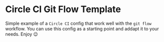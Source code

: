 # Circle CI Git Flow Template
Simple example of a `Circle CI` config that work well with the `git flow` workflow. You can use this config as a starting point and addapt it to your needs. Enjoy 😉